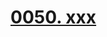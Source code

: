 # [0050. xxx](https://github.com/Tdahuyou/chrome/tree/main/0050.%20xxx)

<!-- region:toc -->

<!-- endregion:toc -->


